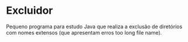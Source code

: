Excluidor
=========

Pequeno programa para estudo Java que realiza a exclusão de diretórios com nomes extensos (que apresentam erros too long file name).
